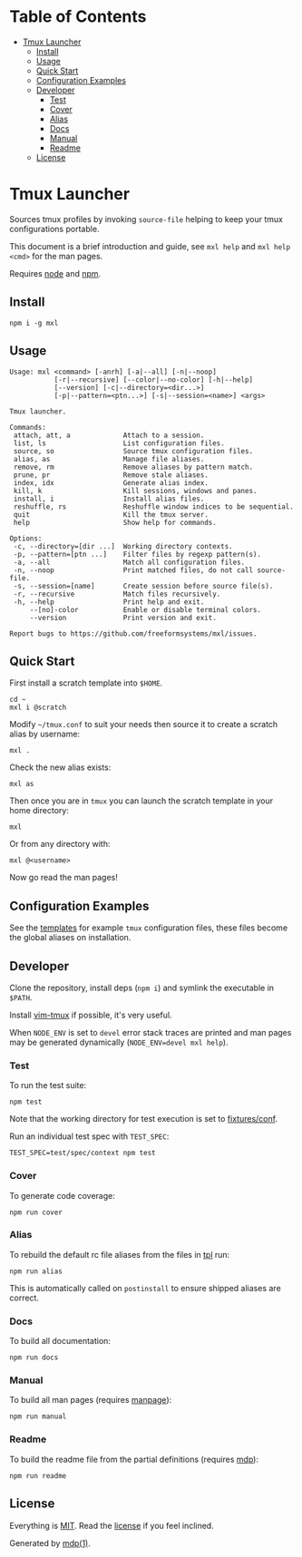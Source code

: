 Table of Contents
=================

* [Tmux Launcher](#tmux-launcher)
  * [Install](#install)
  * [Usage](#usage)
  * [Quick Start](#quick-start)
  * [Configuration Examples](#configuration-examples)
  * [Developer](#developer)
    * [Test](#test)
    * [Cover](#cover)
    * [Alias](#alias)
    * [Docs](#docs)
    * [Manual](#manual)
    * [Readme](#readme)
  * [License](#license)

Tmux Launcher
=============

Sources tmux profiles by invoking `source-file` helping to keep your tmux configurations portable.

This document is a brief introduction and guide, see `mxl help` and `mxl help <cmd>` for the man pages.

Requires [node](http://nodejs.org) and [npm](http://www.npmjs.org).

## Install

```
npm i -g mxl
```

## Usage

```
Usage: mxl <command> [-anrh] [-a|--all] [-n|--noop]
           [-r|--recursive] [--color|--no-color] [-h|--help]
           [--version] [-c|--directory=<dir...>]
           [-p|--pattern=<ptn...>] [-s|--session=<name>] <args>

Tmux launcher.

Commands:
 attach, att, a             Attach to a session.
 list, ls                   List configuration files.
 source, so                 Source tmux configuration files.
 alias, as                  Manage file aliases.
 remove, rm                 Remove aliases by pattern match.
 prune, pr                  Remove stale aliases.
 index, idx                 Generate alias index.
 kill, k                    Kill sessions, windows and panes.
 install, i                 Install alias files.
 reshuffle, rs              Reshuffle window indices to be sequential.
 quit                       Kill the tmux server.
 help                       Show help for commands.

Options:
 -c, --directory=[dir ...]  Working directory contexts.
 -p, --pattern=[ptn ...]    Filter files by regexp pattern(s).
 -a, --all                  Match all configuration files.
 -n, --noop                 Print matched files, do not call source-file.
 -s, --session=[name]       Create session before source file(s).
 -r, --recursive            Match files recursively.
 -h, --help                 Print help and exit.
     --[no]-color           Enable or disable terminal colors.
     --version              Print version and exit.

Report bugs to https://github.com/freeformsystems/mxl/issues.
```

## Quick Start

First install a scratch template into `$HOME`.

```
cd ~
mxl i @scratch
```

Modify `~/tmux.conf` to suit your needs then source it to create a scratch alias by username:

```
mxl .
```

Check the new alias exists:

```
mxl as
```

Then once you are in `tmux` you can launch the scratch template in your home directory:

```
mxl
```

Or from any directory with:

```
mxl @<username>
```

Now go read the man pages!

## Configuration Examples

See the [templates](https://github.com/freeformsystems/mxl/blob/master/conf/tpl) for example `tmux` configuration files, these files become the global aliases on installation.

## Developer

Clone the repository, install deps (`npm i`) and symlink the executable in `$PATH`.

Install [vim-tmux](https://github.com/tmux-plugins/vim-tmux) if possible, it's very useful.

When `NODE_ENV` is set to `devel` error stack traces are printed and man pages may be generated dynamically (`NODE_ENV=devel mxl help`).

### Test

To run the test suite:

```
npm test
```

Note that the working directory for test execution is set to [fixtures/conf](https://github.com/freeformsystems/mxl/blob/master/test/fixtures/conf).

Run an individual test spec with `TEST_SPEC`:

```
TEST_SPEC=test/spec/context npm test
```

### Cover

To generate code coverage:

```
npm run cover
```

### Alias

To rebuild the default rc file aliases from the files in [tpl](https://github.com/freeformsystems/mxl/blob/master/conf/tpl) run:

```
npm run alias
```

This is automatically called on `postinstall` to ensure shipped aliases are correct.

### Docs

To build all documentation:

```
npm run docs
```

### Manual

To build all man pages (requires [manpage](https://github.com/freeformsystems/cli-manpage)):

```
npm run manual
```

### Readme

To build the readme file from the partial definitions (requires [mdp](https://github.com/freeformsystems/mdp)):

```
npm run readme
```

## License

Everything is [MIT](http://en.wikipedia.org/wiki/MIT_License). Read the [license](https://github.com/freeformsystems/mxl/blob/master/LICENSE) if you feel inclined.

Generated by [mdp(1)](https://github.com/freeformsystems/mdp).

[node]: http://nodejs.org
[npm]: http://www.npmjs.org
[mdp]: https://github.com/freeformsystems/mdp
[manpage]: https://github.com/freeformsystems/cli-manpage
[nvm]: https://github.com/creationix/nvm
[vim-tmux]: https://github.com/tmux-plugins/vim-tmux
